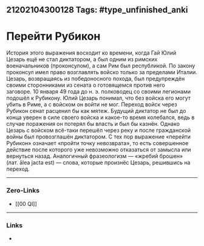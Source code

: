 21202104300128
Tags: #type_unfinished_anki 
---
# Перейти Рубикон

   История этого выражения восходит ко времени, когда Гай Юлий Цезарь ещё не стал диктатором, а был одним из римских военачальников (проконсулом), а сам Рим был республикой. По закону проконсул имел право возглавлять войско только за пределами Италии. Цезарь, возвращаясь из победоносного похода, был предупреждён своими сторонниками из сената о готовящемся против него заговоре. 10 января 49 года до н. э. полководец со своими легионами подошёл к Рубикону. Юлий Цезарь понимал, что без войска его могут убить в Риме, а с войском он войти не мог. Переход войск через Рубикон сенат расценил бы как мятеж. Будущий диктатор не был до конца уверен в силе своего войска и какое-то время колебался, ведь в случае поражения он потерял бы власть и был бы казнён. Однако Цезарь с войском всё-таки перешёл через реку и после гражданской войны был провозглашён диктатором. С тех пор выражение «перейти Рубикон» означает «пройти точку невозврата», то есть совершенное действие после которого уже невозможно отказаться от замысла или вернуться назад. Аналогичный фразеологизм — «жребий брошен» (лат. ālea jacta est) — слова, которые произнёс Цезарь, решившись на переход.

---
### Zero-Links
- [[00 QI]]
---
### Links
-